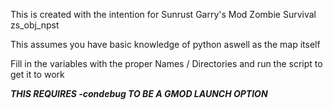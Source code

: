 This is created with the intention for Sunrust Garry's Mod Zombie Survival zs_obj_npst

This assumes you have basic knowledge of python aswell as the map itself

Fill in the variables with the proper Names / Directories and run the script to get it to work

***THIS REQUIRES -condebug TO BE A GMOD LAUNCH OPTION***
